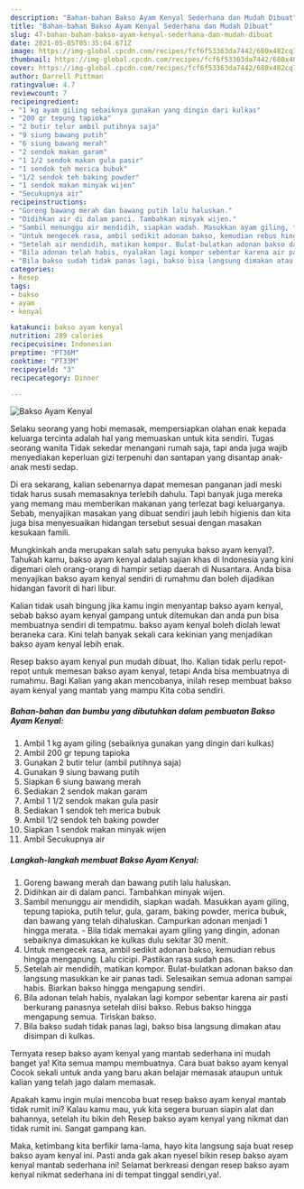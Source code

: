 ```yaml
---
description: "Bahan-bahan Bakso Ayam Kenyal Sederhana dan Mudah Dibuat"
title: "Bahan-bahan Bakso Ayam Kenyal Sederhana dan Mudah Dibuat"
slug: 47-bahan-bahan-bakso-ayam-kenyal-sederhana-dan-mudah-dibuat
date: 2021-05-05T05:35:04.671Z
image: https://img-global.cpcdn.com/recipes/fcf6f53363da7442/680x482cq70/bakso-ayam-kenyal-foto-resep-utama.jpg
thumbnail: https://img-global.cpcdn.com/recipes/fcf6f53363da7442/680x482cq70/bakso-ayam-kenyal-foto-resep-utama.jpg
cover: https://img-global.cpcdn.com/recipes/fcf6f53363da7442/680x482cq70/bakso-ayam-kenyal-foto-resep-utama.jpg
author: Darrell Pittman
ratingvalue: 4.7
reviewcount: 7
recipeingredient:
- "1 kg ayam giling sebaiknya gunakan yang dingin dari kulkas"
- "200 gr tepung tapioka"
- "2 butir telur ambil putihnya saja"
- "9 siung bawang putih"
- "6 siung bawang merah"
- "2 sendok makan garam"
- "1 1/2 sendok makan gula pasir"
- "1 sendok teh merica bubuk"
- "1/2 sendok teh baking powder"
- "1 sendok makan minyak wijen"
- "Secukupnya air"
recipeinstructions:
- "Goreng bawang merah dan bawang putih lalu haluskan."
- "Didihkan air di dalam panci. Tambahkan minyak wijen."
- "Sambil menunggu air mendidih, siapkan wadah. Masukkan ayam giling, tepung tapioka, putih telur, gula, garam, baking powder, merica bubuk, dan bawang yang telah dihaluskan. Campurkan adonan menjadi 1 hingga merata. Bila tidak memakai ayam giling yang dingin, adonan sebaiknya dimasukkan ke kulkas dulu sekitar 30 menit."
- "Untuk mengecek rasa, ambil sedikit adonan bakso, kemudian rebus hingga mengapung. Lalu cicipi. Pastikan rasa sudah pas."
- "Setelah air mendidih, matikan kompor. Bulat-bulatkan adonan bakso dan langsung masukkan ke air panas tadi. Selesaikan semua adonan sampai habis. Biarkan bakso hingga mengapung sendiri."
- "Bila adonan telah habis, nyalakan lagi kompor sebentar karena air pasti berkurang panasnya setelah diisi bakso. Rebus bakso hingga mengapung semua. Tiriskan bakso."
- "Bila bakso sudah tidak panas lagi, bakso bisa langsung dimakan atau disimpan di kulkas."
categories:
- Resep
tags:
- bakso
- ayam
- kenyal

katakunci: bakso ayam kenyal 
nutrition: 289 calories
recipecuisine: Indonesian
preptime: "PT36M"
cooktime: "PT33M"
recipeyield: "3"
recipecategory: Dinner

---
```



![Bakso Ayam Kenyal](https://img-global.cpcdn.com/recipes/fcf6f53363da7442/680x482cq70/bakso-ayam-kenyal-foto-resep-utama.jpg)

Selaku seorang yang hobi memasak, mempersiapkan olahan enak kepada keluarga tercinta adalah hal yang memuaskan untuk kita sendiri. Tugas seorang  wanita Tidak sekedar menangani rumah saja, tapi anda juga wajib menyediakan keperluan gizi terpenuhi dan santapan yang disantap anak-anak mesti sedap.

Di era  sekarang, kalian sebenarnya dapat memesan panganan jadi meski tidak harus susah memasaknya terlebih dahulu. Tapi banyak juga mereka yang memang mau memberikan makanan yang terlezat bagi keluarganya. Sebab, menyajikan masakan yang dibuat sendiri jauh lebih higienis dan kita juga bisa menyesuaikan hidangan tersebut sesuai dengan masakan kesukaan famili. 



Mungkinkah anda merupakan salah satu penyuka bakso ayam kenyal?. Tahukah kamu, bakso ayam kenyal adalah sajian khas di Indonesia yang kini digemari oleh orang-orang di hampir setiap daerah di Nusantara. Anda bisa menyajikan bakso ayam kenyal sendiri di rumahmu dan boleh dijadikan hidangan favorit di hari libur.

Kalian tidak usah bingung jika kamu ingin menyantap bakso ayam kenyal, sebab bakso ayam kenyal gampang untuk ditemukan dan anda pun bisa membuatnya sendiri di tempatmu. bakso ayam kenyal boleh diolah lewat beraneka cara. Kini telah banyak sekali cara kekinian yang menjadikan bakso ayam kenyal lebih enak.

Resep bakso ayam kenyal pun mudah dibuat, lho. Kalian tidak perlu repot-repot untuk memesan bakso ayam kenyal, tetapi Anda bisa membuatnya di rumahmu. Bagi Kalian yang akan mencobanya, inilah resep membuat bakso ayam kenyal yang mantab yang mampu Kita coba sendiri.

<!--inarticleads1-->

##### Bahan-bahan dan bumbu yang dibutuhkan dalam pembuatan Bakso Ayam Kenyal:

1. Ambil 1 kg ayam giling (sebaiknya gunakan yang dingin dari kulkas)
1. Ambil 200 gr tepung tapioka
1. Gunakan 2 butir telur (ambil putihnya saja)
1. Gunakan 9 siung bawang putih
1. Siapkan 6 siung bawang merah
1. Sediakan 2 sendok makan garam
1. Ambil 1 1/2 sendok makan gula pasir
1. Sediakan 1 sendok teh merica bubuk
1. Ambil 1/2 sendok teh baking powder
1. Siapkan 1 sendok makan minyak wijen
1. Ambil Secukupnya air




<!--inarticleads2-->

##### Langkah-langkah membuat Bakso Ayam Kenyal:

1. Goreng bawang merah dan bawang putih lalu haluskan.
1. Didihkan air di dalam panci. Tambahkan minyak wijen.
1. Sambil menunggu air mendidih, siapkan wadah. Masukkan ayam giling, tepung tapioka, putih telur, gula, garam, baking powder, merica bubuk, dan bawang yang telah dihaluskan. Campurkan adonan menjadi 1 hingga merata. - Bila tidak memakai ayam giling yang dingin, adonan sebaiknya dimasukkan ke kulkas dulu sekitar 30 menit.
1. Untuk mengecek rasa, ambil sedikit adonan bakso, kemudian rebus hingga mengapung. Lalu cicipi. Pastikan rasa sudah pas.
1. Setelah air mendidih, matikan kompor. Bulat-bulatkan adonan bakso dan langsung masukkan ke air panas tadi. Selesaikan semua adonan sampai habis. Biarkan bakso hingga mengapung sendiri.
1. Bila adonan telah habis, nyalakan lagi kompor sebentar karena air pasti berkurang panasnya setelah diisi bakso. Rebus bakso hingga mengapung semua. Tiriskan bakso.
1. Bila bakso sudah tidak panas lagi, bakso bisa langsung dimakan atau disimpan di kulkas.




Ternyata resep bakso ayam kenyal yang mantab sederhana ini mudah banget ya! Kita semua mampu membuatnya. Cara buat bakso ayam kenyal Cocok sekali untuk anda yang baru akan belajar memasak ataupun untuk kalian yang telah jago dalam memasak.

Apakah kamu ingin mulai mencoba buat resep bakso ayam kenyal mantab tidak rumit ini? Kalau kamu mau, yuk kita segera buruan siapin alat dan bahannya, setelah itu bikin deh Resep bakso ayam kenyal yang nikmat dan tidak rumit ini. Sangat gampang kan. 

Maka, ketimbang kita berfikir lama-lama, hayo kita langsung saja buat resep bakso ayam kenyal ini. Pasti anda gak akan nyesel bikin resep bakso ayam kenyal mantab sederhana ini! Selamat berkreasi dengan resep bakso ayam kenyal nikmat sederhana ini di tempat tinggal sendiri,ya!.

